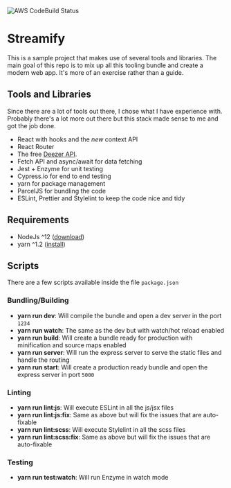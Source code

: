 ![AWS CodeBuild Status](https://codebuild.us-east-2.amazonaws.com/badges?uuid=eyJlbmNyeXB0ZWREYXRhIjoic3JmZ3MwSFVYRldBQVYxWkhxcnJMSVBvb2VSdXNHWWZQaVlaTERxQnV6cmtPTUk3OTcxMVRHNGZBckx5eVlTVlJYRmZBMlMzMVM4bTU1TnNzTm04VHRvPSIsIml2UGFyYW1ldGVyU3BlYyI6IitGMVFlSHcvaFRYMkwzdEkiLCJtYXRlcmlhbFNldFNlcmlhbCI6MX0=&branch=master)

# Streamify

This is a sample project that makes use of several tools and libraries. The main goal of this repo is to mix up all this tooling bundle and create a modern web app. It's more of an exercise rather than a guide.

## Tools and Libraries
Since there are a lot of tools out there, I chose what I have experience with. Probably there's a lot more out there but this stack made sense to me and got the job done.

- React with hooks and the *new* context API
- React Router
- The free [Deezer API](https://developers.deezer.com/api).
-  Fetch API and async/await for data fetching
-  Jest + Enzyme for unit testing
-  Cypress.io for end to end testing
-  yarn for package management
-  ParcelJS for bundling the code
-  ESLint, Prettier and Stylelint to keep the code nice and tidy

## Requirements

 - NodeJs ^12 ([download](https://nodejs.org/en/download/))
 - yarn  ^1.2 ([install](https://classic.yarnpkg.com/en/docs/install/#mac-stable))

## Scripts

There are a few scripts available inside the file `package.json`

### Bundling/Building

 - **yarn run dev**: Will compile the bundle and open a dev server in the port `1234`
 - **yarn run watch**: The same as the dev but with watch/hot reload enabled
 - **yarn run build**: Will create a bundle ready for production with minification and source maps enabled
 - **yarn run server**: Will run the express server to serve the static files and handle the routing
 - **yarn run start**: Will create a production ready bundle and open the express server in port `5000`

### Linting

 - **yarn run lint:js**: Will execute ESLint in all the js/jsx files
 - **yarn run lint:js:fix**: Same as above but will fix the issues that are auto-fixable
 - **yarn run lint:scss**: Will execute Stylelint in all the scss files
 - **yarn run lint:scss:fix**: Same as above but will fix the issues that are auto-fixable

### Testing

- **yarn run test:watch**: Will run Enzyme in watch mode


